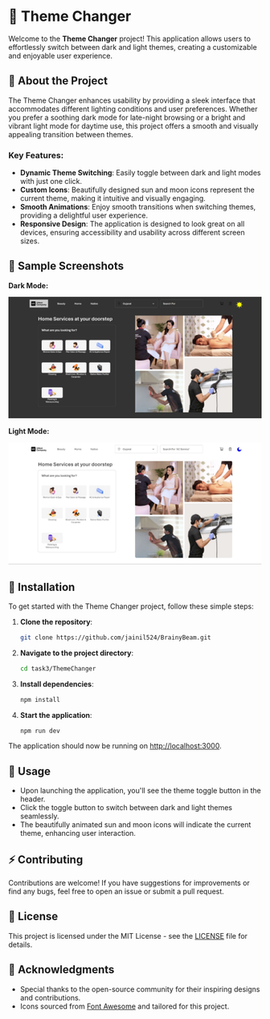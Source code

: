 # 🌈 Theme Changer

Welcome to the **Theme Changer** project! This application allows users to effortlessly switch between dark and light themes, creating a customizable and enjoyable user experience. 

## 🚀 About the Project

The Theme Changer enhances usability by providing a sleek interface that accommodates different lighting conditions and user preferences. Whether you prefer a soothing dark mode for late-night browsing or a bright and vibrant light mode for daytime use, this project offers a smooth and visually appealing transition between themes.

### Key Features:
- **Dynamic Theme Switching**: Easily toggle between dark and light modes with just one click.
- **Custom Icons**: Beautifully designed sun and moon icons represent the current theme, making it intuitive and visually engaging.
- **Smooth Animations**: Enjoy smooth transitions when switching themes, providing a delightful user experience.
- **Responsive Design**: The application is designed to look great on all devices, ensuring accessibility and usability across different screen sizes.

## 📸 Sample Screenshots

**Dark Mode:**

![Dark Mode](https://github.com/jainil524/BrainyBeam/blob/main/task3/ThemeChanger/public/img/darkTheme.jpg)

**Light Mode:**

![Light Mode](https://github.com/jainil524/BrainyBeam/blob/main/task3/ThemeChanger/public/img/lightTheme.jpg)

## 🔧 Installation

To get started with the Theme Changer project, follow these simple steps:

1. **Clone the repository**:

   ```bash
   git clone https://github.com/jainil524/BrainyBeam.git
   ```

2. **Navigate to the project directory**:

   ```bash
   cd task3/ThemeChanger
   ```

3. **Install dependencies**:

   ```bash
   npm install
   ```

4. **Start the application**:

   ```bash
   npm run dev
   ```

The application should now be running on [http://localhost:3000](http://localhost:5173).

## 🎨 Usage

- Upon launching the application, you'll see the theme toggle button in the header.
- Click the toggle button to switch between dark and light themes seamlessly.
- The beautifully animated sun and moon icons will indicate the current theme, enhancing user interaction.

## ⚡️ Contributing

Contributions are welcome! If you have suggestions for improvements or find any bugs, feel free to open an issue or submit a pull request.

## 📜 License

This project is licensed under the MIT License - see the [LICENSE](LICENSE) file for details.

## 🙌 Acknowledgments

- Special thanks to the open-source community for their inspiring designs and contributions.
- Icons sourced from [Font Awesome](https://fontawesome.com/) and tailored for this project.
